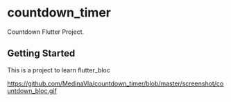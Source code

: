 # countdown_timer

Countdown Flutter Project.

## Getting Started

This is a project to learn flutter_bloc 

https://github.com/MedinaVla/countdown_timer/blob/master/screenshot/countdown_bloc.gif
